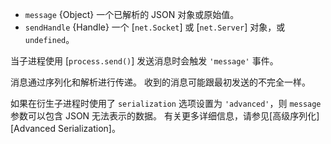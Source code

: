<!-- YAML
added: v0.5.9
-->

* `message` {Object} 一个已解析的 JSON 对象或原始值。
* `sendHandle` {Handle} 一个 [`net.Socket`] 或 [`net.Server`] 对象，或 `undefined`。

当子进程使用 [`process.send()`] 发送消息时会触发 `'message'` 事件。

消息通过序列化和解析进行传递。
收到的消息可能跟最初发送的不完全一样。

如果在衍生子进程时使用了 `serialization` 选项设置为 `'advanced'`，则 `message` 参数可以包含 JSON 无法表示的数据。 
有关更多详细信息，请参见[高级序列化][Advanced Serialization]。


